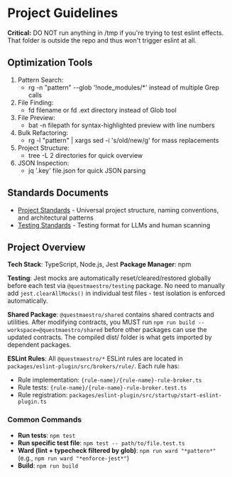 # Project Guidelines

**Critical:** DO NOT run anything in /tmp if you're trying to test eslint effects. That folder is outside the repo and
thus won't trigger eslint at all.

## Optimization Tools
1. Pattern Search:
   - rg -n "pattern" --glob '!node_modules/*' instead of multiple Grep calls
2. File Finding:
   - fd filename or fd .ext directory instead of Glob tool
3. File Preview:
   - bat -n filepath for syntax-highlighted preview with line numbers
4. Bulk Refactoring:
   - rg -l "pattern" | xargs sed -i 's/old/new/g' for mass replacements
5. Project Structure:
   - tree -L 2 directories for quick overview
6. JSON Inspection:
   - jq '.key' file.json for quick JSON parsing

## Standards Documents

- [Project Standards](packages/standards/project-standards.md) - Universal project structure, naming conventions, and
  architectural patterns
- [Testing Standards](packages/standards/testing-standards.md) - Testing format for LLMs and human scanning

## Project Overview

**Tech Stack**: TypeScript, Node.js, Jest
**Package Manager**: npm

**Testing**: Jest mocks are automatically reset/cleared/restored globally before each test via `@questmaestro/testing`
package. No need to manually add `jest.clearAllMocks()` in individual test files - test isolation is enforced
automatically.

**Shared Package**: `@questmaestro/shared` contains shared contracts and utilities. After modifying contracts, you MUST
run `npm run build --workspace=@questmaestro/shared` before other packages can use the updated contracts. The compiled
dist/ folder is what gets imported by dependent packages.

**ESLint Rules**: All `@questmaestro/*` ESLint rules are located in `packages/eslint-plugin/src/brokers/rule/`. Each
rule has:

- Rule implementation: `{rule-name}/{rule-name}-rule-broker.ts`
- Rule tests: `{rule-name}/{rule-name}-rule-broker.test.ts`
- Rule registration: `packages/eslint-plugin/src/startup/start-eslint-plugin.ts`

### Common Commands
- **Run tests**: `npm test`
- **Run specific test file**: `npm test -- path/to/file.test.ts`
- **Ward (lint + typecheck filtered by glob)**: `npm run ward "*pattern*"` (e.g., `npm run ward "*enforce-jest*"`)
- **Build**: `npm run build`